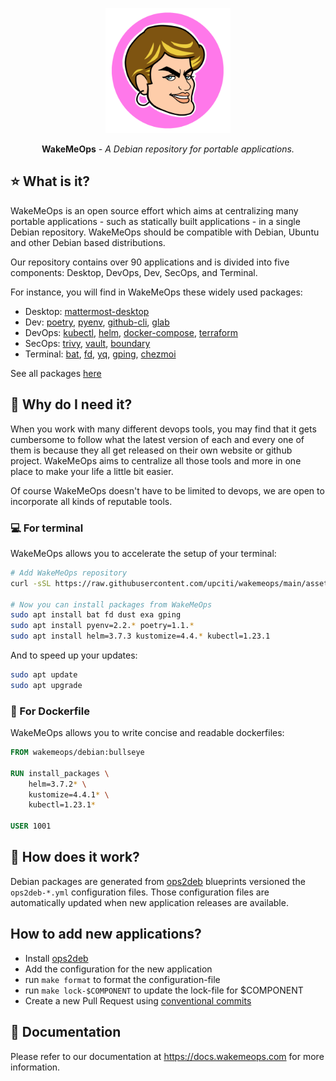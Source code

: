 <p align="center">
  <a href="https://docs.wakemeops.com/"><img width="200" height="200" src="https://raw.githubusercontent.com/upciti/wakemeops/main/docs/images/colored-logo.png" alt='WakeMeOps'></a>
</p>

<p align="center"><strong>WakeMeOps</strong> <em>- A Debian repository for portable applications.</em></p>

## :star: What is it?

WakeMeOps is an open source effort which aims at centralizing many portable applications - such as statically built applications - in a single Debian repository. WakeMeOps should be compatible with Debian, Ubuntu and other Debian based distributions.

Our repository contains over 90 applications and is divided into five components: Desktop, DevOps, Dev, SecOps, and Terminal.

For instance, you will find in WakeMeOps these widely used packages:

- Desktop: [mattermost-desktop](https://docs.wakemeops.com/packages/mattermost-desktop)
- Dev: [poetry](https://docs.wakemeops.com/packages/poetry), [pyenv](https://docs.wakemeops.com/packages/pyenv), [github-cli](https://docs.wakemeops.com/packages/github-cli), [glab](https://docs.wakemeops.com/packages/glab)
- DevOps: [kubectl](https://docs.wakemeops.com/packages/kubectl), [helm](https://docs.wakemeops.com/packages/helm), [docker-compose](https://docs.wakemeops.com/packages/docker-compose), [terraform](https://docs.wakemeops.com/packages/terraform)
- SecOps: [trivy](https://docs.wakemeops.com/packages/trivy), [vault](https://docs.wakemeops.com/packages/vault), [boundary](https://docs.wakemeops.com/packages/boundary)
- Terminal: [bat](https://docs.wakemeops.com/packages/bat), [fd](https://docs.wakemeops.com/packages/fd), [yq](https://docs.wakemeops.com/packages/yq), [gping](https://docs.wakemeops.com/packages/gping), [chezmoi](https://docs.wakemeops.com/packages/chezmoi)

See all packages [here](https://docs.wakemeops.com/packages/)

## :rocket: Why do I need it?

When you work with many different devops tools, you may find that it gets cumbersome to follow what the latest version of each and every one of them is because they all get released on their own website or github project.
WakeMeOps aims to centralize all those tools and more in one place to make your life a little bit easier.

Of course WakeMeOps doesn't have to be limited to devops, we are open to incorporate all kinds of reputable tools.

### :computer: For terminal

WakeMeOps allows you to accelerate the setup of your terminal:

```bash
# Add WakeMeOps repository
curl -sSL https://raw.githubusercontent.com/upciti/wakemeops/main/assets/install_repository | sudo bash

# Now you can install packages from WakeMeOps
sudo apt install bat fd dust exa gping
sudo apt install pyenv=2.2.* poetry=1.1.*
sudo apt install helm=3.7.3 kustomize=4.4.* kubectl=1.23.1
```

And to speed up your updates:

```bash
sudo apt update
sudo apt upgrade
```

### :whale: For Dockerfile

WakeMeOps allows you to write concise and readable dockerfiles:

```Dockerfile
FROM wakemeops/debian:bullseye

RUN install_packages \
    helm=3.7.2* \
    kustomize=4.4.1* \
    kubectl=1.23.1*

USER 1001
```

## :monocle_face: How does it work?

Debian packages are generated from [ops2deb](https://github.com/upciti/ops2deb) blueprints versioned the `ops2deb-*.yml` configuration files. Those configuration files are automatically updated when new application releases are available.

## How to add new applications?

* Install [ops2deb](https://github.com/upciti/ops2deb)
* Add the configuration for the new application
* run `make format` to format the configuration-file
* run `make lock-$COMPONENT` to update the lock-file for $COMPONENT
* Create a new Pull Request using [conventional commits](https://www.conventionalcommits.org/en/v1.0.0/)

## :notebook_with_decorative_cover: Documentation

Please refer to our documentation at https://docs.wakemeops.com for more information.

